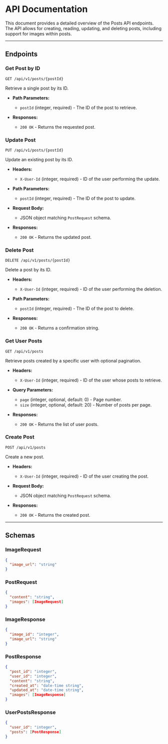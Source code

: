 
# API Documentation

This document provides a detailed overview of the Posts API endpoints. The API allows for creating, reading, updating, and deleting posts, including support for images within posts.


---

## Endpoints

### Get Post by ID

`GET /api/v1/posts/{postId}`

Retrieve a single post by its ID.

- **Path Parameters:**
    - `postId` (integer, required) - The ID of the post to retrieve.

- **Responses:**
    - `200 OK` - Returns the requested post.

### Update Post

`PUT /api/v1/posts/{postId}`

Update an existing post by its ID.

- **Headers:**
    - `X-User-Id` (integer, required) - ID of the user performing the update.

- **Path Parameters:**
    - `postId` (integer, required) - The ID of the post to update.

- **Request Body:**
    - JSON object matching `PostRequest` schema.

- **Responses:**
    - `200 OK` - Returns the updated post.

### Delete Post

`DELETE /api/v1/posts/{postId}`

Delete a post by its ID.

- **Headers:**
    - `X-User-Id` (integer, required) - ID of the user performing the deletion.

- **Path Parameters:**
    - `postId` (integer, required) - The ID of the post to delete.

- **Responses:**
    - `200 OK` - Returns a confirmation string.

### Get User Posts

`GET /api/v1/posts`

Retrieve posts created by a specific user with optional pagination.

- **Headers:**
    - `X-User-Id` (integer, required) - ID of the user whose posts to retrieve.

- **Query Parameters:**
    - `page` (integer, optional, default: 0) - Page number.
    - `size` (integer, optional, default: 20) - Number of posts per page.

- **Responses:**
    - `200 OK` - Returns the list of user posts.

### Create Post

`POST /api/v1/posts`

Create a new post.

- **Headers:**
    - `X-User-Id` (integer, required) - ID of the user creating the post.

- **Request Body:**
    - JSON object matching `PostRequest` schema.

- **Responses:**
    - `200 OK` - Returns the created post.

---

## Schemas

### ImageRequest

```json
{
  "image_url": "string"
}
```

### PostRequest

```json
{
  "content": "string",
  "images": [ImageRequest]
}
```

### ImageResponse

```json
{
  "image_id": "integer",
  "image_url": "string"
}
```

### PostResponse

```json
{
  "post_id": "integer",
  "user_id": "integer",
  "content": "string",
  "created_at": "date-time string",
  "updated_at": "date-time string",
  "images": [ImageResponse]
}
```

### UserPostsResponse

```json
{
  "user_id": "integer",
  "posts": [PostResponse]
}
```